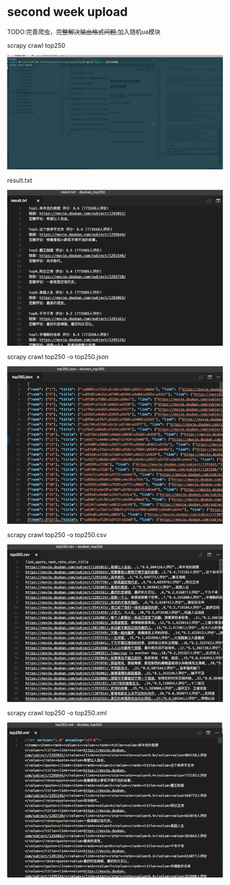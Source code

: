 # second week upload

TODO:完善爬虫，~~完整解决输出格式问题,~~加入随机ua模块

scrapy crawl top250

![terminal](https://github.com/livexia/douban_top250/blob/master/screenshots/run.gif)

result.txt

![result](https://github.com/livexia/douban_top250/blob/master/screenshots/result.png)

scrapy crawl top250 -o top250.json

![json](https://github.com/livexia/douban_top250/blob/master/screenshots/json.png)

scrapy crawl top250 -o top250.csv

![csv](https://github.com/livexia/douban_top250/blob/master/screenshots/csv.png)

scrapy crawl top250 -o top250.xml

![xml](https://github.com/livexia/douban_top250/blob/master/screenshots/xml.png)

